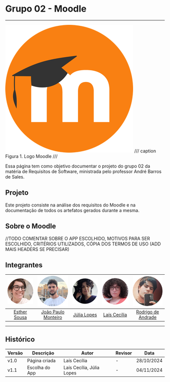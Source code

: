 # Grupo 02 - Moodle
---

![Logo Moodle](./img/logo.png)
/// caption
Figura 1. Logo Moodle
///

Essa página tem como objetivo documentar o projeto do grupo 02 da matéria de Requisitos de Software, ministrada pelo professor André Barros de Sales.

## Projeto

Este projeto consiste na análise dos requisitos do Moodle e na documentação de todos os artefatos gerados durante a mesma.

## Sobre o Moodle

//TODO COMENTAR SOBRE O APP ESCOLHIDO, MOTIVOS PARA SER ESCOLHIDO, CRITÉRIOS UTILIZADOS, CÓPIA DOS TERMOS DE USO (ADD MAIS HEADERS SE PRECISAR)

## Integrantes
 
| ![Esther](./img/Est.png) | ![João](./img/Jp.png)| ![Júlia](./img/Jl.png) | ![Laís](./img/Lc.png) | ![Rodrigo](./img/Rod.png) |
|:-----------------------:|:-------------------:|:---------------------:|:--------------------:|:------------------------:|
| [Esther Sousa](https://github.com/EstherSousa)| [João Paulo Monteiro](https://github.com/joaombc) | [Júlia Lopes](https://github.com/WonnzDA) | [Laís Cecília](https://github.com/Laisczt) | [Rodrigo de Andrade](https://github.com/OrlandiRodrigo ) 

---

## Histórico

| Versão | Descrição      | Autor                     | Revisor     | Data       |
|--------|----------------|---------------------------|-------------|------------|
| v1.0   | Página criada  | Laís Cecília              |      -      | 28/10/2024 |
| v1.1   | Escolha do App | Laís Cecília, Júlia Lopes |      -      | 04/11/2024 |

